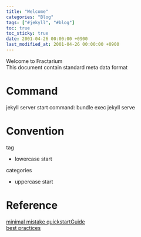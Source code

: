 ```yaml
---
title: "Welcome"
categories: "Blog"
tags: ["#jekyll", "#blog"]
toc: true
toc_sticky: true
date: 2001-04-26 00:00:00 +0900
last_modified_at: 2001-04-26 00:00:00 +0900
---
```

Welcome to Fractarium  
This document contain standard meta data format

# Command
jekyll server start command: bundle exec jekyll serve

# Convention
tag
 - lowercase start

categories
 - uppercase start

# Reference
[minimal mistake quickstartGuide](https://mmistakes.github.io/minimal-mistakes/collection-archive/)  
[best practices](https://github.com/eona1301/eona1301.github.io)